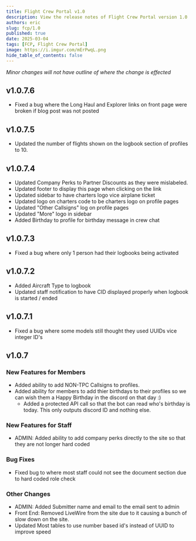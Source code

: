```yaml
---
title: Flight Crew Portal v1.0
description: View the release notes of Flight Crew Portal version 1.0
authors: eric
slug: fcp/1.0
published: true 
date: 2025-03-04
tags: [FCP, Flight Crew Portal]
image: https://i.imgur.com/mErPwqL.png
hide_table_of_contents: false
---
```


*Minor changes will not have outline of where the change is effected*
## v1.0.7.6
<!-- truncate -->

- Fixed a bug where the Long Haul and Explorer links on front page were broken if blog post was not posted

## v1.0.7.5

- Updated the number of flights shown on the logbook section of profiles to 10.

## v1.0.7.4

- Updated Company Perks to Partner Discounts as they were mislabeled.
- Updated footer to display this page when clicking on the link
- Updated sidebar to have charters logo vice airplane ticket
- Updated logo on charters code to be charters logo on profile pages
- Updated "Other Callsigns" log on profile pages
- Updated "More" logo in sidebar
- Added Birthday to profile for birthday message in crew chat

## v1.0.7.3

- Fixed a bug where only 1 person had their logbooks being activated

## v1.0.7.2

- Added Aircraft Type to logbook
- Updated staff notification to have CID displayed properly when logbook is started / ended

## v1.0.7.1

- Fixed a bug where some models still thought they used UUIDs vice integer ID's

## v1.0.7


### **New Features for Members**
- Added ability to add NON-TPC Callsigns to profiles.
- Added ability for members to add thier birthdays to their profiles so we can wish them a Happy Birthday in the discord on that day :)
    - Added a protected API call so that the bot can read who's birthday is today. This only outputs discord ID and nothing else.

### **New Features for Staff**

- ADMIN: Added ability to add company perks directly to the site so that they are not longer hard coded

### **Bug Fixes**

- Fixed bug to where most staff could not see the document section due to hard coded role check

### **Other Changes**

- ADMIN: Added Submitter name and email to the email sent to admin
- Front End: Removed LiveWire from the site due to it causing a bunch of slow down on the site.
- Updated Most tables to use number based id's instead of UUID to improve speed